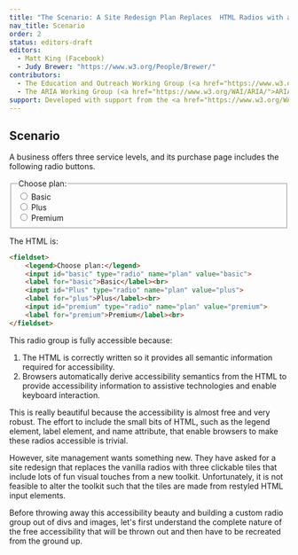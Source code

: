 ```yaml
---
title: "The Scenario: A Site Redesign Plan Replaces  HTML Radios with a Custom Component"
nav_title: Scenario
order: 2
status: editors-draft
editors:
  - Matt King (Facebook)
  - Judy Brewer: "https://www.w3.org/People/Brewer/"
contributors:
  - The Education and Outreach Working Group (<a href="https://www.w3.org/WAI/EO/">EOWG</a>)
  - The ARIA Working Group (<a href="https://www.w3.org/WAI/ARIA/">ARIA</a>)
support: Developed with support from the <a href="https://www.w3.org/WAI/WCAGTA/">U.S. Access Board, WCAG TA Project, Task 2</a>.
---
```


## Scenario

A business offers three service levels, and its purchase page includes the following radio buttons.

<div>
<fieldset>
    <legend>Choose plan:</legend>
    <input id="basic" type="radio" name="plan" value="basic"/>
    <label for="basic">Basic</label><br>
    <input id="Plus" type="radio" name="plan" value="plus"/>
    <label for="plus">Plus</label><br>
    <input id="premium" type="radio" name="plan" value="premium"/>
    <label for="premium">Premium</label><br>
</fieldset>
</div>

The HTML is:

~~~ html
<fieldset>
    <legend>Choose plan:</legend>
    <input id="basic" type="radio" name="plan" value="basic">
    <label for="basic">Basic</label><br>
    <input id="Plus" type="radio" name="plan" value="plus">
    <label for="plus">Plus</label><br>
    <input id="premium" type="radio" name="plan" value="premium">
    <label for="premium">Premium</label><br>
</fieldset>
~~~

This radio group is fully accessible because:

1. The HTML is correctly written so it provides all semantic information required for accessibility.
2. Browsers automatically derive accessibility semantics from the HTML to provide accessibility information to assistive technologies and enable keyboard interaction.

This is really beautiful because the accessibility is almost free and very robust.
The effort to include the small bits of HTML, such as the legend element, label element, and name attribute, that enable browsers to make these radios accessible is trivial.

However, site management wants something new.
They have asked for a site redesign that replaces the vanilla radios with three clickable tiles that include lots of fun visual touches from a new toolkit.
Unfortunately, it is not feasible to alter the toolkit such that the tiles are made from restyled HTML input elements.

Before throwing away this accessibility beauty and building a custom radio group out of divs and images,
let's first understand the complete nature of the free accessibility that will be thrown out and then have to be recreated from the ground up.

